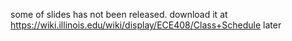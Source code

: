 some of slides has not been released.
download it at https://wiki.illinois.edu/wiki/display/ECE408/Class+Schedule later
